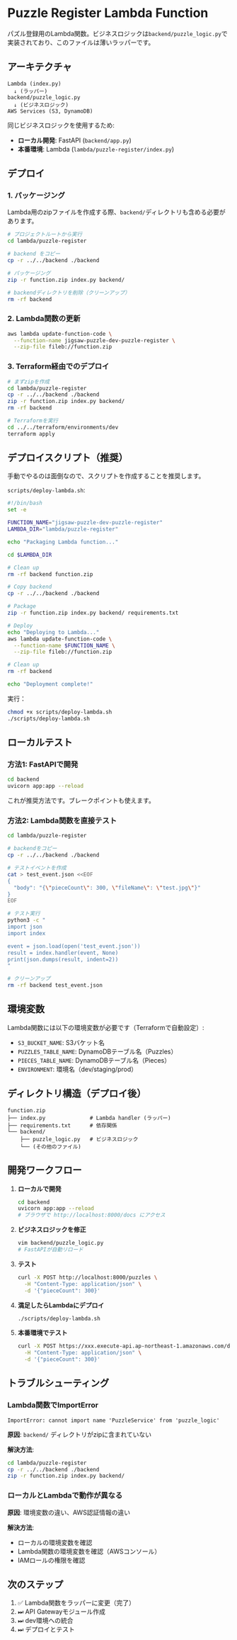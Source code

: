 # Puzzle Register Lambda Function

パズル登録用のLambda関数。ビジネスロジックは`backend/puzzle_logic.py`で実装されており、このファイルは薄いラッパーです。

## アーキテクチャ

```
Lambda (index.py)
  ↓ (ラッパー)
backend/puzzle_logic.py
  ↓ (ビジネスロジック)
AWS Services (S3, DynamoDB)
```

同じビジネスロジックを使用するため:
- **ローカル開発**: FastAPI (`backend/app.py`)
- **本番環境**: Lambda (`lambda/puzzle-register/index.py`)

## デプロイ

### 1. パッケージング

Lambda用のzipファイルを作成する際、`backend/`ディレクトリも含める必要があります。

```bash
# プロジェクトルートから実行
cd lambda/puzzle-register

# backend をコピー
cp -r ../../backend ./backend

# パッケージング
zip -r function.zip index.py backend/

# backendディレクトリを削除（クリーンアップ）
rm -rf backend
```

### 2. Lambda関数の更新

```bash
aws lambda update-function-code \
  --function-name jigsaw-puzzle-dev-puzzle-register \
  --zip-file fileb://function.zip
```

### 3. Terraform経由でのデプロイ

```bash
# まずzipを作成
cd lambda/puzzle-register
cp -r ../../backend ./backend
zip -r function.zip index.py backend/
rm -rf backend

# Terraformを実行
cd ../../terraform/environments/dev
terraform apply
```

## デプロイスクリプト（推奨）

手動でやるのは面倒なので、スクリプトを作成することを推奨します。

`scripts/deploy-lambda.sh`:
```bash
#!/bin/bash
set -e

FUNCTION_NAME="jigsaw-puzzle-dev-puzzle-register"
LAMBDA_DIR="lambda/puzzle-register"

echo "Packaging Lambda function..."

cd $LAMBDA_DIR

# Clean up
rm -rf backend function.zip

# Copy backend
cp -r ../../backend ./backend

# Package
zip -r function.zip index.py backend/ requirements.txt

# Deploy
echo "Deploying to Lambda..."
aws lambda update-function-code \
  --function-name $FUNCTION_NAME \
  --zip-file fileb://function.zip

# Clean up
rm -rf backend

echo "Deployment complete!"
```

実行：
```bash
chmod +x scripts/deploy-lambda.sh
./scripts/deploy-lambda.sh
```

## ローカルテスト

### 方法1: FastAPIで開発

```bash
cd backend
uvicorn app:app --reload
```

これが推奨方法です。ブレークポイントも使えます。

### 方法2: Lambda関数を直接テスト

```bash
cd lambda/puzzle-register

# backendをコピー
cp -r ../../backend ./backend

# テストイベントを作成
cat > test_event.json <<EOF
{
  "body": "{\"pieceCount\": 300, \"fileName\": \"test.jpg\"}"
}
EOF

# テスト実行
python3 -c "
import json
import index

event = json.load(open('test_event.json'))
result = index.handler(event, None)
print(json.dumps(result, indent=2))
"

# クリーンアップ
rm -rf backend test_event.json
```

## 環境変数

Lambda関数には以下の環境変数が必要です（Terraformで自動設定）:

- `S3_BUCKET_NAME`: S3バケット名
- `PUZZLES_TABLE_NAME`: DynamoDBテーブル名（Puzzles）
- `PIECES_TABLE_NAME`: DynamoDBテーブル名（Pieces）
- `ENVIRONMENT`: 環境名（dev/staging/prod）

## ディレクトリ構造（デプロイ後）

```
function.zip
├── index.py              # Lambda handler (ラッパー)
├── requirements.txt      # 依存関係
└── backend/
    ├── puzzle_logic.py   # ビジネスロジック
    └── (その他のファイル)
```

## 開発ワークフロー

1. **ローカルで開発**
   ```bash
   cd backend
   uvicorn app:app --reload
   # ブラウザで http://localhost:8000/docs にアクセス
   ```

2. **ビジネスロジックを修正**
   ```bash
   vim backend/puzzle_logic.py
   # FastAPIが自動リロード
   ```

3. **テスト**
   ```bash
   curl -X POST http://localhost:8000/puzzles \
     -H "Content-Type: application/json" \
     -d '{"pieceCount": 300}'
   ```

4. **満足したらLambdaにデプロイ**
   ```bash
   ./scripts/deploy-lambda.sh
   ```

5. **本番環境でテスト**
   ```bash
   curl -X POST https://xxx.execute-api.ap-northeast-1.amazonaws.com/dev/puzzles \
     -H "Content-Type: application/json" \
     -d '{"pieceCount": 300}'
   ```

## トラブルシューティング

### Lambda関数でImportError

```
ImportError: cannot import name 'PuzzleService' from 'puzzle_logic'
```

**原因**: `backend/` ディレクトリがzipに含まれていない

**解決方法**:
```bash
cd lambda/puzzle-register
cp -r ../../backend ./backend
zip -r function.zip index.py backend/
```

### ローカルとLambdaで動作が異なる

**原因**: 環境変数の違い、AWS認証情報の違い

**解決方法**:
- ローカルの環境変数を確認
- Lambda関数の環境変数を確認（AWSコンソール）
- IAMロールの権限を確認

## 次のステップ

1. ✅ Lambda関数をラッパーに変更（完了）
2. ⏭ API Gatewayモジュール作成
3. ⏭ dev環境への統合
4. ⏭ デプロイとテスト
